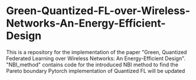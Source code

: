# Green-Quantized-FL-over-Wireless-Networks-An-Energy-Efficient-Design
This is a repository for the implementation of the paper "Green, Quantized Federated Learning over Wireless Networks: An Energy-Efficient Design".
"NBI_method" contains code for the introduced NBI method to find the Pareto boundary
Pytorch implementation of Quantized FL will be updated
